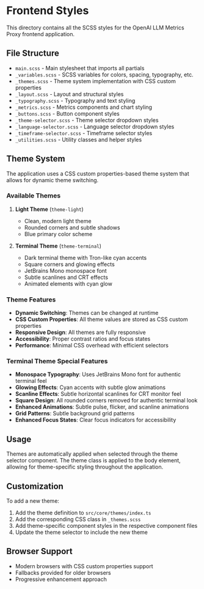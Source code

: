 # Frontend Styles

This directory contains all the SCSS styles for the OpenAI LLM Metrics Proxy frontend application.

## File Structure

- `main.scss` - Main stylesheet that imports all partials
- `_variables.scss` - SCSS variables for colors, spacing, typography, etc.
- `_themes.scss` - Theme system implementation with CSS custom properties
- `_layout.scss` - Layout and structural styles
- `_typography.scss` - Typography and text styling
- `_metrics.scss` - Metrics components and chart styling
- `_buttons.scss` - Button component styles
- `_theme-selector.scss` - Theme selector dropdown styles
- `_language-selector.scss` - Language selector dropdown styles
- `_timeframe-selector.scss` - Timeframe selector styles
- `_utilities.scss` - Utility classes and helper styles

## Theme System

The application uses a CSS custom properties-based theme system that allows for dynamic theme switching.

### Available Themes

1. **Light Theme** (`theme-light`)
   - Clean, modern light theme
   - Rounded corners and subtle shadows
   - Blue primary color scheme

2. **Terminal Theme** (`theme-terminal`)
   - Dark terminal theme with Tron-like cyan accents
   - Square corners and glowing effects
   - JetBrains Mono monospace font
   - Subtle scanlines and CRT effects
   - Animated elements with cyan glow

### Theme Features

- **Dynamic Switching**: Themes can be changed at runtime
- **CSS Custom Properties**: All theme values are stored as CSS custom properties
- **Responsive Design**: All themes are fully responsive
- **Accessibility**: Proper contrast ratios and focus states
- **Performance**: Minimal CSS overhead with efficient selectors

### Terminal Theme Special Features

- **Monospace Typography**: Uses JetBrains Mono font for authentic terminal feel
- **Glowing Effects**: Cyan accents with subtle glow animations
- **Scanline Effects**: Subtle horizontal scanlines for CRT monitor feel
- **Square Design**: All rounded corners removed for authentic terminal look
- **Enhanced Animations**: Subtle pulse, flicker, and scanline animations
- **Grid Patterns**: Subtle background grid patterns
- **Enhanced Focus States**: Clear focus indicators for accessibility

## Usage

Themes are automatically applied when selected through the theme selector component. The theme class is applied to the body element, allowing for theme-specific styling throughout the application.

## Customization

To add a new theme:

1. Add the theme definition to `src/core/themes/index.ts`
2. Add the corresponding CSS class in `_themes.scss`
3. Add theme-specific component styles in the respective component files
4. Update the theme selector to include the new theme

## Browser Support

- Modern browsers with CSS custom properties support
- Fallbacks provided for older browsers
- Progressive enhancement approach
